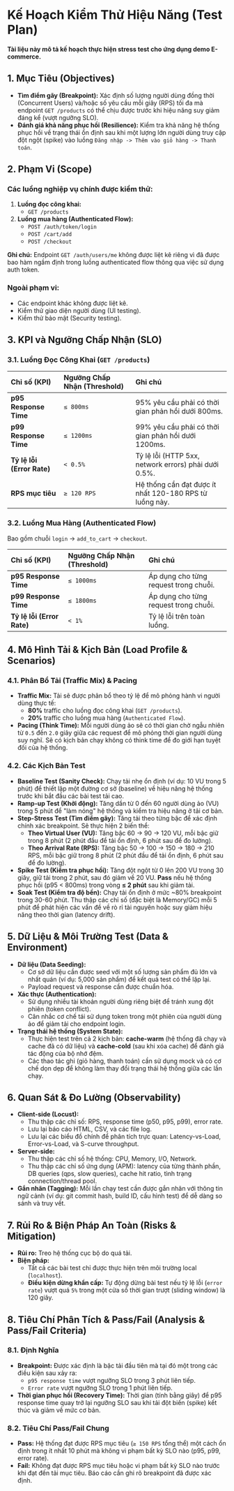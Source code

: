 # Kế Hoạch Kiểm Thử Hiệu Năng (Test Plan)

**Tài liệu này mô tả kế hoạch thực hiện stress test cho ứng dụng demo E-commerce.**


## 1. Mục Tiêu (Objectives)

*   **Tìm điểm gãy (Breakpoint):** Xác định số lượng người dùng đồng thời (Concurrent Users) và/hoặc số yêu cầu mỗi giây (RPS) tối đa mà endpoint `GET /products` có thể chịu được trước khi hiệu năng suy giảm đáng kể (vượt ngưỡng SLO).
*   **Đánh giá khả năng phục hồi (Resilience):** Kiểm tra khả năng hệ thống phục hồi về trạng thái ổn định sau khi một lượng lớn người dùng truy cập đột ngột (spike) vào luồng `Đăng nhập -> Thêm vào giỏ hàng -> Thanh toán`.


## 2. Phạm Vi (Scope)

### Các luồng nghiệp vụ chính được kiểm thử:

1.  **Luồng đọc công khai:**
    *   `GET /products`
2.  **Luồng mua hàng (Authenticated Flow):**
    *   `POST /auth/token/login`
    *   `POST /cart/add`
    *   `POST /checkout`

**Ghi chú:** Endpoint `GET /auth/users/me` không được liệt kê riêng vì đã được bao hàm ngầm định trong luồng authenticated flow thông qua việc sử dụng auth token.

### Ngoài phạm vi:

*   Các endpoint khác không được liệt kê.
*   Kiểm thử giao diện người dùng (UI testing).
*   Kiểm thử bảo mật (Security testing).


## 3. KPI và Ngưỡng Chấp Nhận (SLO)

### 3.1. Luồng Đọc Công Khai (`GET /products`)

| Chỉ số (KPI) | Ngưỡng Chấp Nhận (Threshold) | Ghi chú |
| :--- | :--- | :--- |
| **p95 Response Time** | `≤ 800ms` | 95% yêu cầu phải có thời gian phản hồi dưới 800ms. |
| **p99 Response Time** | `≤ 1200ms` | 99% yêu cầu phải có thời gian phản hồi dưới 1200ms. |
| **Tỷ lệ lỗi (Error Rate)** | `< 0.5%` | Tỷ lệ lỗi (HTTP 5xx, network errors) phải dưới 0.5%. |
| **RPS mục tiêu** | `≥ 120 RPS` | Hệ thống cần đạt được ít nhất 120-180 RPS từ luồng này. |

### 3.2. Luồng Mua Hàng (Authenticated Flow)

Bao gồm chuỗi `login` -> `add_to_cart` -> `checkout`.

| Chỉ số (KPI) | Ngưỡng Chấp Nhận (Threshold) | Ghi chú |
| :--- | :--- | :--- |
| **p95 Response Time** | `≤ 1000ms` | Áp dụng cho từng request trong chuỗi. |
| **p99 Response Time** | `≤ 1800ms` | Áp dụng cho từng request trong chuỗi. |
| **Tỷ lệ lỗi (Error Rate)** | `< 1%` | Tỷ lệ lỗi trên toàn luồng. |


## 4. Mô Hình Tải & Kịch Bản (Load Profile & Scenarios)

### 4.1. Phân Bổ Tải (Traffic Mix) & Pacing

*   **Traffic Mix:** Tải sẽ được phân bổ theo tỷ lệ để mô phỏng hành vi người dùng thực tế:
    *   **80%** traffic cho luồng đọc công khai (`GET /products`).
    *   **20%** traffic cho luồng mua hàng (`Authenticated Flow`).
*   **Pacing (Think Time):** Mỗi người dùng ảo sẽ có thời gian chờ ngẫu nhiên từ `0.5` đến `2.0` giây giữa các request để mô phỏng thời gian người dùng suy nghĩ. Sẽ có kịch bản chạy không có think time để đo giới hạn tuyệt đối của hệ thống.

### 4.2. Các Kịch Bản Test

*   **Baseline Test (Sanity Check):** Chạy tải nhẹ ổn định (ví dụ: 10 VU trong 5 phút) để thiết lập một đường cơ sở (baseline) về hiệu năng hệ thống trước khi bắt đầu các bài test tải cao.
*   **Ramp-up Test (Khởi động):** Tăng dần từ 0 đến 60 người dùng ảo (VU) trong 5 phút để "làm nóng" hệ thống và kiểm tra hiệu năng ở tải cơ bản.
*   **Step-Stress Test (Tìm điểm gãy):** Tăng tải theo từng bậc để xác định chính xác breakpoint. Sẽ thực hiện 2 biến thể:
    *   **Theo Virtual User (VU):** Tăng bậc 60 -> 90 -> 120 VU, mỗi bậc giữ trong 8 phút (2 phút đầu để tải ổn định, 6 phút sau để đo lường).
    *   **Theo Arrival Rate (RPS):** Tăng bậc 50 -> 100 -> 150 -> 180 -> 210 RPS, mỗi bậc giữ trong 8 phút (2 phút đầu để tải ổn định, 6 phút sau để đo lường).
*   **Spike Test (Kiểm tra phục hồi):** Tăng đột ngột từ 0 lên 200 VU trong 30 giây, giữ tải trong 2 phút, sau đó giảm về 20 VU. **Pass** nếu hệ thống phục hồi (p95 < 800ms) trong vòng **≤ 2 phút** sau khi giảm tải.
*   **Soak Test (Kiểm tra độ bền):** Chạy tải ổn định ở mức ~80% breakpoint trong 30-60 phút. Thu thập các chỉ số (đặc biệt là Memory/GC) mỗi 5 phút để phát hiện các vấn đề về rò rỉ tài nguyên hoặc suy giảm hiệu năng theo thời gian (latency drift).


## 5. Dữ Liệu & Môi Trường Test (Data & Environment)

*   **Dữ liệu (Data Seeding):**
    *   Cơ sở dữ liệu cần được seed với một số lượng sản phẩm đủ lớn và nhất quán (ví dụ: 5,000 sản phẩm) để kết quả test có thể lặp lại.
    *   Payload request và response cần được chuẩn hóa.
*   **Xác thực (Authentication):**
    *   Sử dụng nhiều tài khoản người dùng riêng biệt để tránh xung đột phiên (token conflict).
    *   Cân nhắc cơ chế tái sử dụng token trong một phiên của người dùng ảo để giảm tải cho endpoint login.
*   **Trạng thái hệ thống (System State):**
    *   Thực hiện test trên cả 2 kịch bản: **cache-warm** (hệ thống đã chạy và cache đã có dữ liệu) và **cache-cold** (sau khi xóa cache) để đánh giá tác động của bộ nhớ đệm.
    *   Các thao tác ghi (giỏ hàng, thanh toán) cần sử dụng mock và có cơ chế dọn dẹp để không làm thay đổi trạng thái hệ thống giữa các lần chạy.


## 6. Quan Sát & Đo Lường (Observability)

*   **Client-side (Locust):**
    *   Thu thập các chỉ số: RPS, response time (p50, p95, p99), error rate.
    *   Lưu lại báo cáo HTML, CSV, và các file log.
    *   Lưu lại các biểu đồ chính để phân tích trực quan: Latency-vs-Load, Error-vs-Load, và S-curve throughput.
*   **Server-side:**
    *   Thu thập các chỉ số hệ thống: CPU, Memory, I/O, Network.
    *   Thu thập các chỉ số ứng dụng (APM): latency của từng thành phần, DB queries (qps, slow queries), cache hit ratio, tình trạng connection/thread pool.
*   **Gắn nhãn (Tagging):** Mỗi lần chạy test cần được gắn nhãn với thông tin ngữ cảnh (ví dụ: git commit hash, build ID, cấu hình test) để dễ dàng so sánh và truy vết.


## 7. Rủi Ro & Biện Pháp An Toàn (Risks & Mitigation)

*   **Rủi ro:** Treo hệ thống cục bộ do quá tải.
*   **Biện pháp:**
    *   Tất cả các bài test chỉ được thực hiện trên môi trường local (`localhost`).
    *   **Điều kiện dừng khẩn cấp:** Tự động dừng bài test nếu tỷ lệ lỗi (`error rate`) vượt quá `5%` trong một cửa sổ thời gian trượt (sliding window) là 120 giây.


## 8. Tiêu Chí Phân Tích & Pass/Fail (Analysis & Pass/Fail Criteria)

### 8.1. Định Nghĩa

*   **Breakpoint:** Được xác định là bậc tải đầu tiên mà tại đó một trong các điều kiện sau xảy ra:
    *   `p95 response time` vượt ngưỡng SLO trong 3 phút liên tiếp.
    *   `Error rate` vượt ngưỡng SLO trong 1 phút liên tiếp.
*   **Thời gian phục hồi (Recovery Time):** Thời gian (tính bằng giây) để p95 response time quay trở lại ngưỡng SLO sau khi tải đột biến (spike) kết thúc và giảm về mức cơ bản.

### 8.2. Tiêu Chí Pass/Fail Chung

*   **Pass:** Hệ thống đạt được RPS mục tiêu (`≥ 150 RPS` tổng thể) một cách ổn định trong ít nhất 10 phút mà không vi phạm bất kỳ SLO nào (p95, p99, error rate).
*   **Fail:** Không đạt được RPS mục tiêu hoặc vi phạm bất kỳ SLO nào trước khi đạt đến tải mục tiêu. Báo cáo cần ghi rõ breakpoint đã được xác định.